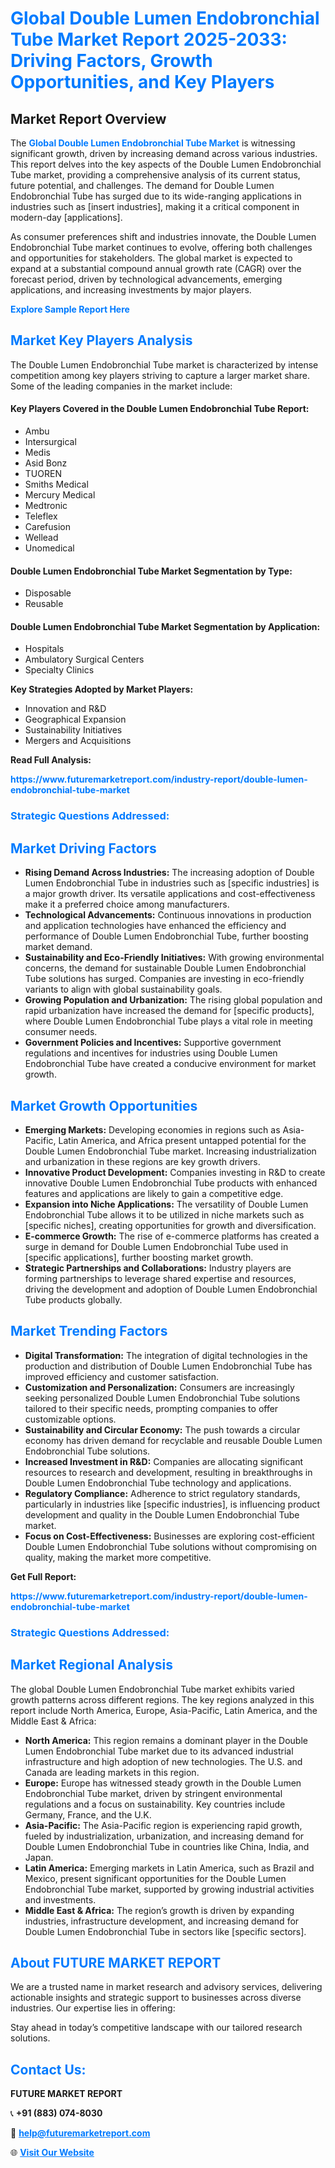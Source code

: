 <h1 style="color: #007BFF;">Global Double Lumen Endobronchial Tube Market Report 2025-2033: Driving Factors, Growth Opportunities, and Key Players</h1>

<section id="overview">
<h2>Market Report Overview</h2>
<p>The <a href="https://www.futuremarketreport.com/industry-report/double-lumen-endobronchial-tube-market" style="color: #007BFF; text-decoration: none;"><strong>Global Double Lumen Endobronchial Tube Market</strong></a> is witnessing significant growth, driven by increasing demand across various industries. This report delves into the key aspects of the Double Lumen Endobronchial Tube market, providing a comprehensive analysis of its current status, future potential, and challenges. The demand for Double Lumen Endobronchial Tube has surged due to its wide-ranging applications in industries such as [insert industries], making it a critical component in modern-day [applications].</p>
<p>As consumer preferences shift and industries innovate, the Double Lumen Endobronchial Tube market continues to evolve, offering both challenges and opportunities for stakeholders. The global market is expected to expand at a substantial compound annual growth rate (CAGR) over the forecast period, driven by technological advancements, emerging applications, and increasing investments by major players.</p>
</section>

<section id="overview">
<p><a href="https://www.futuremarketreport.com/request-sample/reportId=77687" style="color: #007BFF; text-decoration: none;"><strong>Explore Sample Report Here</strong></a></p>
</section>

<section id="key-players">
<h2 style="color: #007BFF;">Market Key Players Analysis</h2>
<p>The Double Lumen Endobronchial Tube market is characterized by intense competition among key players striving to capture a larger market share. Some of the leading companies in the market include:</p>
<h4>Key Players Covered in the Double Lumen Endobronchial Tube Report:</h4>
<ul><li>Ambu</li><li>Intersurgical</li><li>Medis</li><li>Asid Bonz</li><li>TUOREN</li><li>Smiths Medical</li><li>Mercury Medical</li><li>Medtronic</li><li>Teleflex</li><li>Carefusion</li><li>Wellead</li><li>Unomedical</li></ul>
<h4>Double Lumen Endobronchial Tube Market Segmentation by Type:</h4>
<ul><li>Disposable</li><li>Reusable</li></ul>

<h4>Double Lumen Endobronchial Tube Market Segmentation by Application:</h4>
<ul><li>Hospitals</li><li>Ambulatory Surgical Centers</li><li>Specialty Clinics</li></ul>
<p><strong>Key Strategies Adopted by Market Players:</strong></p>
<ul>
<li>Innovation and R&D</li>
<li>Geographical Expansion</li>
<li>Sustainability Initiatives</li>
<li>Mergers and Acquisitions</li>
</ul>
</section>

<section>
<p><strong>Read Full Analysis: </strong></p><a href="https://www.futuremarketreport.com/industry-report/double-lumen-endobronchial-tube-market" style="color: #007BFF; text-decoration: none;"><strong>https://www.futuremarketreport.com/industry-report/double-lumen-endobronchial-tube-market</strong></a>
<h3 style="color: #007BFF;">Strategic Questions Addressed:</h3>
</section>

<section id="driving-factors">
<h2 style="color: #007BFF;">Market Driving Factors</h2>
<ul>
<li><strong>Rising Demand Across Industries:</strong> The increasing adoption of Double Lumen Endobronchial Tube in industries such as [specific industries] is a major growth driver. Its versatile applications and cost-effectiveness make it a preferred choice among manufacturers.</li>
<li><strong>Technological Advancements:</strong> Continuous innovations in production and application technologies have enhanced the efficiency and performance of Double Lumen Endobronchial Tube, further boosting market demand.</li>
<li><strong>Sustainability and Eco-Friendly Initiatives:</strong> With growing environmental concerns, the demand for sustainable Double Lumen Endobronchial Tube solutions has surged. Companies are investing in eco-friendly variants to align with global sustainability goals.</li>
<li><strong>Growing Population and Urbanization:</strong> The rising global population and rapid urbanization have increased the demand for [specific products], where Double Lumen Endobronchial Tube plays a vital role in meeting consumer needs.</li>
<li><strong>Government Policies and Incentives:</strong> Supportive government regulations and incentives for industries using Double Lumen Endobronchial Tube have created a conducive environment for market growth.</li>
</ul>
</section>

<section id="growth-opportunities">
<h2 style="color: #007BFF;">Market Growth Opportunities</h2>
<ul>
<li><strong>Emerging Markets:</strong> Developing economies in regions such as Asia-Pacific, Latin America, and Africa present untapped potential for the Double Lumen Endobronchial Tube market. Increasing industrialization and urbanization in these regions are key growth drivers.</li>
<li><strong>Innovative Product Development:</strong> Companies investing in R&D to create innovative Double Lumen Endobronchial Tube products with enhanced features and applications are likely to gain a competitive edge.</li>
<li><strong>Expansion into Niche Applications:</strong> The versatility of Double Lumen Endobronchial Tube allows it to be utilized in niche markets such as [specific niches], creating opportunities for growth and diversification.</li>
<li><strong>E-commerce Growth:</strong> The rise of e-commerce platforms has created a surge in demand for Double Lumen Endobronchial Tube used in [specific applications], further boosting market growth.</li>
<li><strong>Strategic Partnerships and Collaborations:</strong> Industry players are forming partnerships to leverage shared expertise and resources, driving the development and adoption of Double Lumen Endobronchial Tube products globally.</li>
</ul>
</section>

<section id="trending-factors">
<h2 style="color: #007BFF;">Market Trending Factors</h2>
<ul>
<li><strong>Digital Transformation:</strong> The integration of digital technologies in the production and distribution of Double Lumen Endobronchial Tube has improved efficiency and customer satisfaction.</li>
<li><strong>Customization and Personalization:</strong> Consumers are increasingly seeking personalized Double Lumen Endobronchial Tube solutions tailored to their specific needs, prompting companies to offer customizable options.</li>
<li><strong>Sustainability and Circular Economy:</strong> The push towards a circular economy has driven demand for recyclable and reusable Double Lumen Endobronchial Tube solutions.</li>
<li><strong>Increased Investment in R&D:</strong> Companies are allocating significant resources to research and development, resulting in breakthroughs in Double Lumen Endobronchial Tube technology and applications.</li>
<li><strong>Regulatory Compliance:</strong> Adherence to strict regulatory standards, particularly in industries like [specific industries], is influencing product development and quality in the Double Lumen Endobronchial Tube market.</li>
<li><strong>Focus on Cost-Effectiveness:</strong> Businesses are exploring cost-efficient Double Lumen Endobronchial Tube solutions without compromising on quality, making the market more competitive.</li>
</ul>
</section>

<section>
<p><strong>Get Full Report: </strong></p><a href="https://www.futuremarketreport.com/industry-report/double-lumen-endobronchial-tube-market" style="color: #007BFF; text-decoration: none;"><strong>https://www.futuremarketreport.com/industry-report/double-lumen-endobronchial-tube-market</strong></a>
<h3 style="color: #007BFF;">Strategic Questions Addressed:</h3>
</section>


<section id="regional-analysis">
<h2 style="color: #007BFF;">Market Regional Analysis</h2>
<p>The global Double Lumen Endobronchial Tube market exhibits varied growth patterns across different regions. The key regions analyzed in this report include North America, Europe, Asia-Pacific, Latin America, and the Middle East & Africa:</p>
<ul>
<li><strong>North America:</strong> This region remains a dominant player in the Double Lumen Endobronchial Tube market due to its advanced industrial infrastructure and high adoption of new technologies. The U.S. and Canada are leading markets in this region.</li>
<li><strong>Europe:</strong> Europe has witnessed steady growth in the Double Lumen Endobronchial Tube market, driven by stringent environmental regulations and a focus on sustainability. Key countries include Germany, France, and the U.K.</li>
<li><strong>Asia-Pacific:</strong> The Asia-Pacific region is experiencing rapid growth, fueled by industrialization, urbanization, and increasing demand for Double Lumen Endobronchial Tube in countries like China, India, and Japan.</li>
<li><strong>Latin America:</strong> Emerging markets in Latin America, such as Brazil and Mexico, present significant opportunities for the Double Lumen Endobronchial Tube market, supported by growing industrial activities and investments.</li>
<li><strong>Middle East & Africa:</strong> The region’s growth is driven by expanding industries, infrastructure development, and increasing demand for Double Lumen Endobronchial Tube in sectors like [specific sectors].</li>
</ul>
</section>

<footer>
<h2 style="color: #007BFF;">About FUTURE MARKET REPORT</h2>
<p>We are a trusted name in market research and advisory services, delivering actionable insights and strategic support to businesses across diverse industries. Our expertise lies in offering:</p>

<p>Stay ahead in today’s competitive landscape with our tailored research solutions.</p>

<h2 style="color: #007BFF;">Contact Us:</h2>
<p><strong>FUTURE MARKET REPORT</strong></p>
<p>📞 <strong>+91 (883) 074-8030</strong></p>
<p>📧 <strong><a href="mailto:help@futuremarketreport.com" style="color: #007BFF;">help@futuremarketreport.com</a></strong></p>
<p>🌐 <strong><a href="https://www.futuremarketreport.com/" style="color: #007BFF;">Visit Our Website</a></strong></p>
</footer>